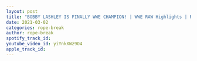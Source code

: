 ```yaml
---
layout: post
title: "BOBBY LASHLEY IS FINALLY WWE CHAMPION! | WWE RAW Highlights | Review"
date: 2021-03-02
categories: rope-break
author: rope-break
spotify_track_id: 
youtube_video_id: yiYnkXWz9O4
apple_track_id: 
---
```

